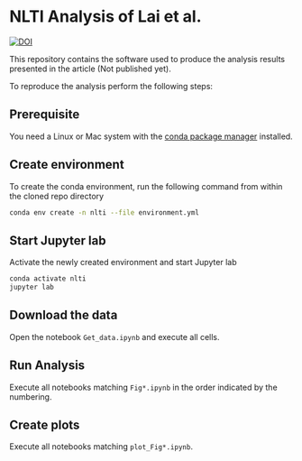 # NLTI Analysis of Lai et al.

[![DOI](https://zenodo.org/badge/489268188.svg)](https://zenodo.org/badge/latestdoi/489268188)

This repository contains the software used to produce the analysis results presented in the article (Not published yet).

To reproduce the analysis perform the following steps:

## Prerequisite
You need a Linux or Mac system with the [conda package manager](https://docs.conda.io/en/latest/miniconda.html) installed.

## Create environment
To create the conda environment, run the following command from within the cloned repo directory
```bash
conda env create -n nlti --file environment.yml
```

## Start Jupyter lab
Activate the newly created environment and start Jupyter lab
```bash
conda activate nlti
jupyter lab
```

## Download the data
Open the notebook `Get_data.ipynb` and execute all cells.

## Run Analysis
Execute all notebooks matching `Fig*.ipynb` in the order indicated by the numbering.

## Create plots
Execute all notebooks matching `plot_Fig*.ipynb`.
